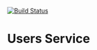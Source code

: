 [![Build Status](https://travis-ci.org/fri-riders/users.svg?branch=master)](https://travis-ci.org/fri-riders/users)
# Users Service

